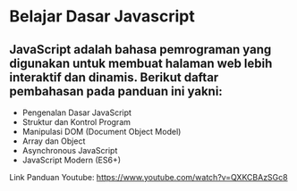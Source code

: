 # Belajar Dasar Javascript
## JavaScript adalah bahasa pemrograman yang digunakan untuk membuat halaman web lebih interaktif dan dinamis. Berikut daftar pembahasan pada panduan ini yakni:
- Pengenalan Dasar JavaScript
- Struktur dan Kontrol Program
- Manipulasi DOM (Document Object Model)
- Array dan Object
- Asynchronous JavaScript
- JavaScript Modern (ES6+)

Link Panduan Youtube:
https://www.youtube.com/watch?v=QXKCBAzSGc8
